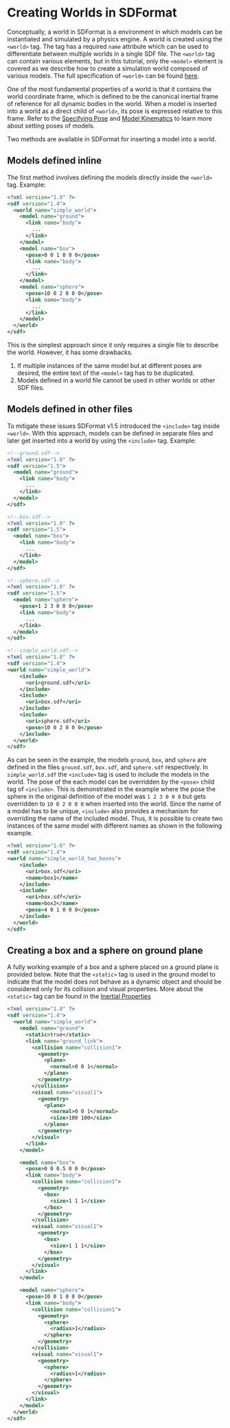 # Creating Worlds in SDFormat

Conceptually, a world in SDFormat is a environment in which models can be instantiated and simulated by a physics engine. A world is created using the `<world>` tag. The tag has a required `name` attribute which can be used to differentiate between multiple worlds in a single SDF file. The `<world>` tag can contain various elements, but in this tutorial, only the `<model>` element is covered as we describe how to create a simulation world composed of various models. The full specification of `<world>` can be found [here](http://sdformat.org/spec?ver=1.4&elem=world).

One of the most fundamental properties of a world is that it contains the world coordinate frame, which is defined to be the canonical inertial frame of reference for all dynamic bodies in the world. When a model is inserted into a world as a direct child of `<world>`, its pose is expressed relative to this frame. Refer to the [Specifying Pose](/tutorials?tut=specify_pose) and [Model Kinematics](/tutorials?tut=spec_model_kinematics) to learn more about setting poses of models.

Two methods are available in SDFormat for inserting a model into a world.

## Models defined inline

The first method involves defining the models directly inside the `<world>` tag. Example:

```xml
<?xml version="1.0" ?>
<sdf version="1.4">
  <world name="simple_world">
    <model name="ground">
      <link name="body">
        ...
      </link>
    </model>
    <model name="box">
      <pose>0 0 1 0 0 0</pose>
      <link name="body">
        ...
      </link>
    </model>
    <model name="sphere">
      <pose>10 0 2 0 0 0</pose>
      <link name="body">
        ...
      </link>
    </model>
  </world>
</sdf>
```
This is the simplest approach since it only requires a single file to describe the world. However, it has some drawbacks.

1. If multiple instances of the same model but at different poses are desired, the entire text of the `<model>` tag has to be duplicated.
1. Models defined in a world file cannot be used in other worlds or other SDF files.

## Models defined in other files

To mitigate these issues SDFormat v1.5 introduced the `<include>` tag inside `<world>`. With this approach, models can be defined in separate files and later get inserted into a world by using the `<include>` tag. Example:

```xml
<!--ground.sdf-->
<?xml version="1.0" ?>
<sdf version="1.5">
  <model name="ground">
    <link name="body">
      ...
    </link>
  </model>
</sdf>
```

```xml
<!--box.sdf-->
<?xml version="1.0" ?>
<sdf version="1.5">
  <model name="box">
    <link name="body">
      ...
    </link>
  </model>
</sdf>
```

```xml
<!--sphere.sdf-->
<?xml version="1.0" ?>
<sdf version="1.5">
  <model name="sphere">
    <pose>1 2 3 0 0 0</pose>
    <link name="body">
      ...
    </link>
  </model>
</sdf>
```

```xml
<!--simple_world.sdf-->
<?xml version="1.0" ?>
<sdf version="1.4">
<world name="simple_world">
    <include>
      <uri>ground.sdf</uri>      
    </include>
    <include>
      <uri>box.sdf</uri>      
    </include>
    <include>
      <uri>sphere.sdf</uri>      
      <pose>10 0 2 0 0 0</pose>
    </include>
  </world>
</sdf>
```

As can be seen in the example, the models `ground`, `box`, and `sphere` are defined in the files `ground.sdf`, `box.sdf`, and `sphere.sdf` respectively. In `simple_world.sdf` the `<include>` tag is used to include the models in the world. The pose of the each model can be overridden by the `<pose>` child tag of `<include>`. This is demonstrated in the example where the pose the sphere in the original definition of the model was `1 2 3 0 0 0` but gets overridden to `10 0 2 0 0 0` when inserted into the world. Since the name of a model has to be unique, `<include>` also provides a mechanism for overriding the name of the included model. Thus, it is possible to create two instances of the same model with different names as shown in the following example.

```xml
<?xml version="1.0" ?>
<sdf version="1.4">
<world name="simple_world_two_boxes">
    <include>
      <uri>box.sdf</uri>      
      <name>box1</name>
    </include>
    <include>
      <uri>box.sdf</uri>      
      <name>box2</name>
      <pose>4 0 1 0 0 0</pose>
    </include>
  </world>
</sdf>
```

## Creating a box and a sphere on ground plane

A fully working example of a box and a sphere placed on a ground plane is provided below. Note that the `<static>` tag is used in the ground model to indicate that the model does not behave as a dynamic object and should be considered only for its collision and visual properties. More about the `<static>` tag can be found in the [Inertial Properties](/tutorials?tut=spec_inertial)

```xml
<?xml version="1.0" ?>
<sdf version="1.4">
  <world name="simple_world">
    <model name="ground">
      <static>true</static>
      <link name="ground_link">
        <collision name="collision1">
          <geometry>
            <plane>
              <normal>0 0 1</normal>
            </plane>
          </geometry>
        </collision>
        <visual name="visual1">
          <geometry>
            <plane>
              <normal>0 0 1</normal>
              <size>100 100</size>
            </plane>
          </geometry>
        </visual>
      </link>
    </model>

    <model name="box">
      <pose>0 0 0.5 0 0 0</pose>
      <link name="body">
        <collision name="collision1">
          <geometry>
            <box>
              <size>1 1 1</size>
            </box>
          </geometry>
        </collision>
        <visual name="visual1">
          <geometry>
            <box>
              <size>1 1 1</size>
            </box>
          </geometry>
        </visual>
      </link>
    </model>

    <model name="sphere">
      <pose>10 0 1 0 0 0</pose>
      <link name="body">
        <collision name="collision1">
          <geometry>
            <sphere>
              <radius>1</radius>
            </sphere>
          </geometry>
        </collision>
        <visual name="visual1">
          <geometry>
            <sphere>
              <radius>1</radius>
            </sphere>
          </geometry>
        </visual>
      </link>
    </model>
  </world>
</sdf>
```


